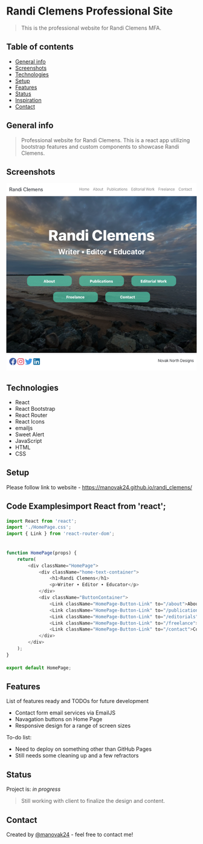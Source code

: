 # Randi Clemens Professional Site
> This is the professional website for Randi Clemens MFA.

## Table of contents
* [General info](#general-info)
* [Screenshots](#screenshots)
* [Technologies](#technologies)
* [Setup](#setup)
* [Features](#features)
* [Status](#status)
* [Inspiration](#inspiration)
* [Contact](#contact)

## General info
> Professional website for Randi Clemens. This is a react app utilizing bootstrap features and custom components to showcase Randi Clemens.

## Screenshots
![Example screenshot](./src/Assets/screen-shot.png)

## Technologies
* React
* React Bootstrap
* React Router
* React Icons
* emailjs
* Sweet Alert
* JavaScript
* HTML
* CSS

## Setup
Please follow link to website - https://manovak24.github.io/randi_clemens/

## Code Examplesimport React from 'react';


```js
import React from 'react';
import './HomePage.css';
import { Link } from 'react-router-dom';


function HomePage(props) {
    return(
        <div className="HomePage">
            <div className="home-text-container">
                <h1>Randi Clemens</h1>
                <p>Writer ∙ Editor ∙ Educator</p>
            </div>
            <div className="ButtonContainer">
                <Link className="HomePage-Button-Link" to="/about">About</Link>
                <Link className="HomePage-Button-Link" to="/publications">Publications</Link>
                <Link className="HomePage-Button-Link" to="/editorials">Editorial Work</Link>
                <Link className="HomePage-Button-Link" to="/freelance">Freelance</Link>
                <Link className="HomePage-Button-Link" to="/contact">Contact</Link>
            </div>
        </div>
    );
}

export default HomePage;
```

## Features
List of features ready and TODOs for future development
* Contact form email services via EmailJS
* Navagation buttons on Home Page
* Responsive design for a range of screen sizes

To-do list:
* Need to deploy on something other than GitHub Pages
* Still needs some cleaning up and a few refractors

## Status
Project is: _in progress_
> Still working with client to finalize the design and content.

## Contact
Created by [@manovak24](https://github.com/manovak24) - feel free to contact me!